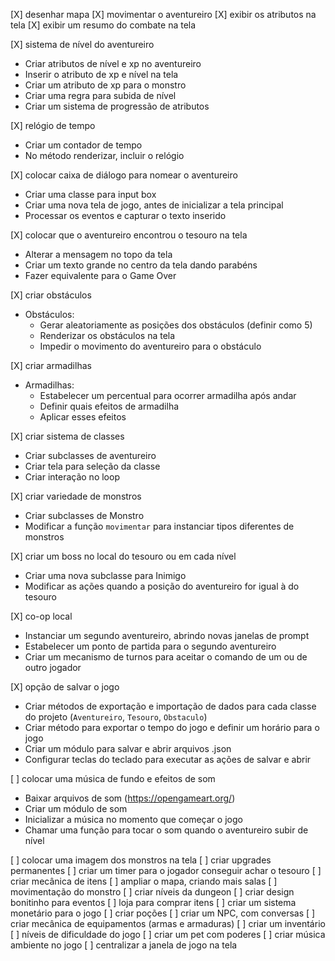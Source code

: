 [X] desenhar mapa
[X] movimentar o aventureiro
[X] exibir os atributos na tela
[X] exibir um resumo do combate na tela

[X] sistema de nível do aventureiro
- Criar atributos de nível e xp no aventureiro
- Inserir o atributo de xp e nível na tela
- Criar um atributo de xp para o monstro
- Criar uma regra para subida de nível
- Criar um sistema de progressão de atributos

[X] relógio de tempo
- Criar um contador de tempo
- No método renderizar, incluir o relógio

[X] colocar caixa de diálogo para nomear o aventureiro
- Criar uma classe para input box
- Criar uma nova tela de jogo, antes de inicializar a tela principal
- Processar os eventos e capturar o texto inserido

[X] colocar que o aventureiro encontrou o tesouro na tela
- Alterar a mensagem no topo da tela
- Criar um texto grande no centro da tela dando parabéns
- Fazer equivalente para o Game Over

[X] criar obstáculos
- Obstáculos:
    - Gerar aleatoriamente as posições dos obstáculos (definir como 5)
    - Renderizar os obstáculos na tela
    - Impedir o movimento do aventureiro para o obstáculo

[X] criar armadilhas
- Armadilhas:
    - Estabelecer um percentual para ocorrer armadilha após andar
    - Definir quais efeitos de armadilha
    - Aplicar esses efeitos

[X] criar sistema de classes
- Criar subclasses de aventureiro
- Criar tela para seleção da classe
- Criar interação no loop

[X] criar variedade de monstros
- Criar subclasses de Monstro
- Modificar a função `movimentar` para instanciar tipos diferentes de monstros

[X] criar um boss no local do tesouro ou em cada nível
- Criar uma nova subclasse para Inimigo
- Modificar as ações quando a posição do aventureiro for igual à do tesouro

[X] co-op local
- Instanciar um segundo aventureiro, abrindo novas janelas de prompt
- Estabelecer um ponto de partida para o segundo aventureiro
- Criar um mecanismo de turnos para aceitar o comando de um ou de outro jogador

[X] opção de salvar o jogo
- Criar métodos de exportação e importação de dados para cada classe do projeto (`Aventureiro`, `Tesouro`, `Obstaculo`)
- Criar método para exportar o tempo do jogo e definir um horário para o jogo
- Criar um módulo para salvar e abrir arquivos .json
- Configurar teclas do teclado para executar as ações de salvar e abrir

[ ] colocar uma música de fundo e efeitos de som
- Baixar arquivos de som (https://opengameart.org/)
- Criar um módulo de som
- Inicializar a música no momento que começar o jogo
- Chamar uma função para tocar o som quando o aventureiro subir de nível



[ ] colocar uma imagem dos monstros na tela
[ ] criar upgrades permanentes
[ ] criar um timer para o jogador conseguir achar o tesouro
[ ] criar mecânica de itens
[ ] ampliar o mapa, criando mais salas
[ ] movimentação do monstro
[ ] criar níveis da dungeon
[ ] criar design bonitinho para eventos
[ ] loja para comprar itens
[ ] criar um sistema monetário para o jogo
[ ] criar poções
[ ] criar um NPC, com conversas
[ ] criar mecânica de equipamentos (armas e armaduras)
[ ] criar um inventário
[ ] níveis de dificuldade do jogo
[ ] criar um pet com poderes
[ ] criar música ambiente no jogo
[ ] centralizar a janela de jogo na tela
